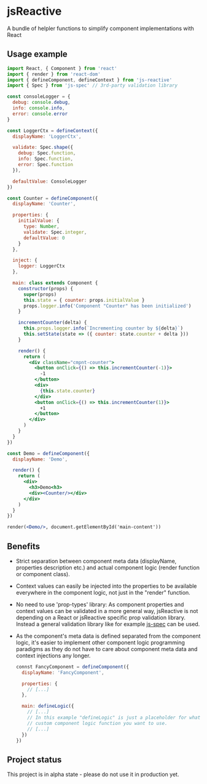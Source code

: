 # jsReactive
A bundle of helpler functions to simplify component implementations with React

## Usage example

```jsx
import React, { Component } from 'react'
import { render } from 'react-dom'
import { defineComponent, defineContext } from 'js-reactive'
import { Spec } from 'js-spec' // 3rd-party validation library

const consoleLogger = {
  debug: console.debug,
  info: console.info,
  error: console.error
}

const LoggerCtx = defineContext({
  displayName: 'LoggerCtx',

  validate: Spec.shape({
    debug: Spec.function,
    info: Spec.function,
    error: Spec.function
  }),

  defaultValue: ConsoleLogger
})

const Counter = defineComponent({
  displayName: 'Counter',

  properties: {
    initialValue: {
      type: Number,
      validate: Spec.integer,
      defaultValue: 0
    }
  },

  inject: {
    logger: LoggerCtx
  },

  main: class extends Component {
    constructor(props) {
      super(props)
      this.state = { counter: props.initialValue }
      props.logger.info('Component "Counter" has been initialized')
    }

    incrementCounter(delta) {
      this.props.logger.info(`Incrementing counter by ${delta}`)
      this.setState(state => ({ counter: state.counter + delta }))
    }

    render() {
      return (
        <div className="cmpnt-counter">
          <button onClick={() => this.incrementCounter(-1)}>
            -1
          </button>
          <div>
            {this.state.counter}
          </div>
          <button onClick={() => this.incrementCounter(1)}>
            +1
          </button>
        </div>
      )
    }
  }
})

const Demo = defineComponent({
  displayName: 'Demo',

  render() {
    return (
      <div>
        <h3>Demo<h3>
        <div><Counter/></div>
      </div>
    )
  }
})

render(<Demo/>, document.getElementById('main-content'))
```

## Benefits

- Strict separation between component meta data (displayName, properties
  description etc.) and actual component logic (render function or component
  class).

- Context values can easily be injected into the properties to be available
  everywhere in the component logic, not just in the "render" function.

- No need to use 'prop-types' library: As component properties and context values
  can be validated in a more general way, jsReactive is not depending on a
  React or jsReactive specific prop validation library.
  Instead a general validation library like for example
  [js-spec](https://github.com/js-works/js-spec) can be used. 

- As the component's meta data is defined separated from the component logic, it's
  easier to implement other component logic programming paradigms as they do not have
  to care about component meta data and context injections any longer.

  ```jsx
  connst FancyComponent = defineComponent({
    displayName: 'FancyComponent',

    properties: {
      // [...]
    },

    main: defineLogic({
      // [...]
      // In this example "defineLogic" is just a placeholder for whatever
      // custom component logic function you want to use.
      // [...]
    })  
  })
  ```

## Project status

This project is in alpha state - please do not use it in production yet.
